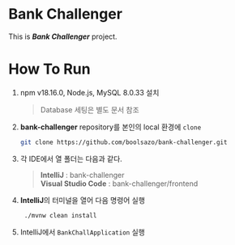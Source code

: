 # Bank Challenger

This is ***Bank Challenger*** project.

# How To Run

1. npm v18.16.0, Node.js, MySQL 8.0.33 설치
    > Database 세팅은 별도 문서 참조
2. **bank-challenger** repository를 본인의 local 환경에 `clone`
    ```bash
    git clone https://github.com/boolsazo/bank-challenger.git
    ```
3. 각 IDE에서 열 폴더는 다음과 같다.
    > **IntelliJ** : bank-challenger  
    **Visual Studio Code** : bank-challenger/frontend
4. **IntelliJ**의 터미널을 열어 다음 명령어 실행
   ```bash
    ./mvnw clean install
    ```
5. IntelliJ에서 `BankChallApplication` 실행
